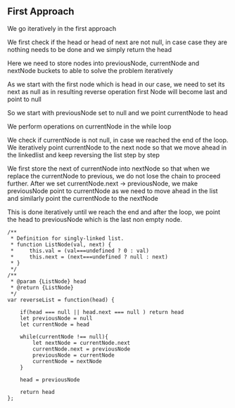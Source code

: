 ## First Approach

We go iteratively in the first approach

We first check if the head or head of next are not null, in case case they are nothing needs
to be done and we simply return the head

Here we need to store nodes into previousNode, currentNode and nextNode buckets to able to
solve the problem iteratively

As we start with the first node which is head in our case, we need to set its next as null
as in resulting reverse operation first Node will become last and point to null

So we start with previousNode set to null and we point currentNode to head

We perform operations on currentNode in the while loop

We check if currentNode is not null, in case we reached the end of the loop. We iteratively point currentNode
to the next node so that we move ahead in the linkedlist and keep reversing the list step by step

We first store the next of currentNode into nextNode so that when we replace the currentNode to previous,
we do not lose the chain to proceed further. After we set currentNode.next -> previousNode, we make
previousNode point to currentNode as we need to move ahead in the list and similarly point the
currentNode to the nextNode

This is done iteratively until we reach the end and after the loop, we point the head to previousNode which
is the last non empty node.

```
/**
 * Definition for singly-linked list.
 * function ListNode(val, next) {
 *     this.val = (val===undefined ? 0 : val)
 *     this.next = (next===undefined ? null : next)
 * }
 */
/**
 * @param {ListNode} head
 * @return {ListNode}
 */
var reverseList = function(head) {

    if(head === null || head.next === null ) return head
    let previousNode = null
    let currentNode = head

    while(currentNode !== null){
        let nextNode = currentNode.next
        currentNode.next = previousNode
        previousNode = currentNode
        currentNode = nextNode
    }

    head = previousNode

    return head
};

```
